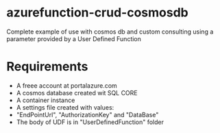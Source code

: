 # azurefunction-crud-cosmosdb
Complete example of use with cosmos db and custom consulting using a parameter provided by a User Defined Function

# Requirements
* A freee account at portalazure.com
* A cosmos database created wit SQL CORE
* A container instance
* A settings file created with values:
* "EndPointUrl", "AuthorizationKey" and "DataBase"
* The body of UDF is in "UserDefinedFunction" folder


